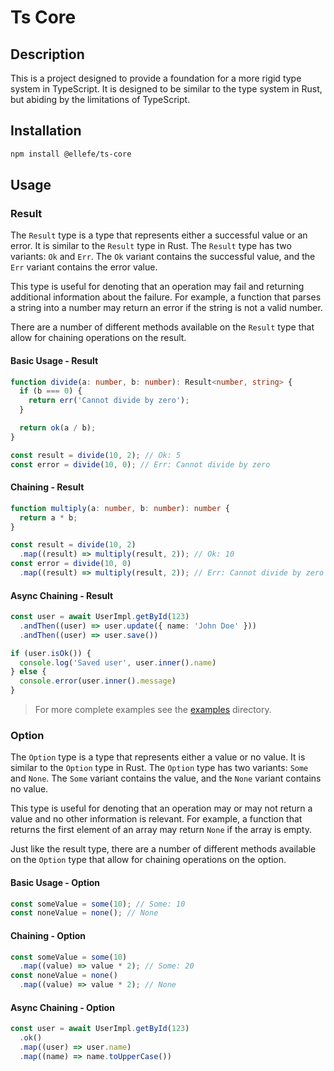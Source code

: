 # Ts Core

## Description

This is a project designed to provide a foundation for a more rigid type system
in TypeScript. It is designed to be similar to the type system in Rust, but
abiding by the limitations of TypeScript.

## Installation

```bash
npm install @ellefe/ts-core
```

## Usage

### Result

The `Result` type is a type that represents either a successful value or an
error. It is similar to the `Result` type in Rust. The `Result` type has two
variants: `Ok` and `Err`. The `Ok` variant contains the successful value, and
the `Err` variant contains the error value.

This type is useful for denoting that an operation may fail and returning
additional information about the failure. For example, a function that parses a
string into a number may return an error if the string is not a valid number.

There are a number of different methods available on the `Result` type that
allow for chaining operations on the result.

#### Basic Usage - Result

```TypeScript
function divide(a: number, b: number): Result<number, string> {
  if (b === 0) {
    return err('Cannot divide by zero');
  }

  return ok(a / b);
}

const result = divide(10, 2); // Ok: 5
const error = divide(10, 0); // Err: Cannot divide by zero
```

#### Chaining - Result

```TypeScript
function multiply(a: number, b: number): number {
  return a * b;
}

const result = divide(10, 2)
  .map((result) => multiply(result, 2)); // Ok: 10
const error = divide(10, 0)
  .map((result) => multiply(result, 2)); // Err: Cannot divide by zero
```

#### Async Chaining - Result

```TypeScript
const user = await UserImpl.getById(123)
  .andThen((user) => user.update({ name: 'John Doe' }))
  .andThen((user) => user.save())

if (user.isOk()) {
  console.log('Saved user', user.inner().name)
} else {
  console.error(user.inner().message)
}
```

> For more complete examples see the
> [examples](https://github.com/rowan-gud/ts-core/tree/main/examples) directory.

### Option

The `Option` type is a type that represents either a value or no value. It is
similar to the `Option` type in Rust. The `Option` type has two variants: `Some`
and `None`. The `Some` variant contains the value, and the `None` variant
contains no value.

This type is useful for denoting that an operation may or may not return a value
and no other information is relevant. For example, a function that returns the
first element of an array may return `None` if the array is empty.

Just like the result type, there are a number of different methods available on
the `Option` type that allow for chaining operations on the option.

#### Basic Usage - Option

```TypeScript
const someValue = some(10); // Some: 10
const noneValue = none(); // None
```

#### Chaining - Option

```TypeScript
const someValue = some(10)
  .map((value) => value * 2); // Some: 20
const noneValue = none()
  .map((value) => value * 2); // None
```

#### Async Chaining - Option

```TypeScript
const user = await UserImpl.getById(123)
  .ok()
  .map((user) => user.name)
  .map((name) => name.toUpperCase())
```
